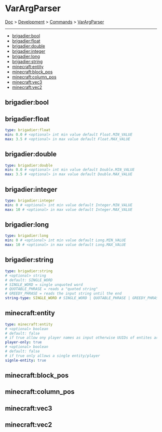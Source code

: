 # VarArgParser

[Doc](../../index.md) > [Development](../../index.md#development) > [Commands](commands.md) > [VarArgParser](#varargparser)

---

- [brigadier:bool](#brigadierbool)
- [brigadier:float](#brigadierfloat)
- [brigadier:double](#brigadierdouble)
- [brigadier:integer](#brigadierinteger)
- [brigadier:long](#brigadierlong)
- [brigadier:string](#brigadierstring)
- [minecraft:entity](#minecraftentity)
- [minecraft:block_pos](#minecraftblock_pos)
- [minecraft:column_pos](#minecraftcolumn_pos)
- [minecraft:vec3](#minecraftvec3)
- [minecraft:vec2](#minecraftvec2)

## brigadier:bool

## brigadier:float

```yaml
type: brigadier:float
min: 0.0 # <optional> int min value default Float.MIN_VALUE
max: 3.5 # <optional> in max value default Float.MAX_VALUE
```

## brigadier:double

```yaml
type: brigadier:double
min: 0.0 # <optional> int min value default Double.MIN_VALUE
max: 3.5 # <optional> in max value default Double.MAX_VALUE
```

## brigadier:integer

```yaml
type: brigadier:integer
min: 0 # <optional> int min value default Integer.MIN_VALUE
max: 10 # <optional> in max value default Integer.MAX_VALUE
```

## brigadier:long

```yaml
type: brigadier:long
min: 0 # <optional> int min value default Long.MIN_VALUE
max: 10 # <optional> in max value default Long.MAX_VALUE
```

## brigadier:string

```yaml
type: brigadier:string
# <optional> string
# default: SINGLE_WORD
# SINGLE_WORD = single unquoted word
# QUOTABLE_PHRASE = reads a "quoted string"
# GREEDY_PHRASE = reads the input string until the end
string-type: SINGLE_WORD # SINGLE_WORD | QUOTABLE_PHRASE | GREEDY_PHRASE
```

## minecraft:entity

```yaml
type: minecraft:entity
# <optional> boolean
# default: false
# if true allow ony player names as input otherwise UUIDs of entites are alloed
player-only: true
# <optional> boolean
# default: false
# if true only allows a single entity/player
signle-entity: true 
```

## minecraft:block_pos

## minecraft:column_pos

## minecraft:vec3

## minecraft:vec2
